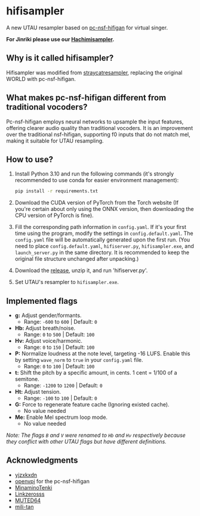 # hifisampler

A new UTAU resampler based on [pc-nsf-hifigan](https://github.com/openvpi/vocoders) for virtual singer.

**For Jinriki please use our [Hachimisampler](https://github.com/openhachimi/hachimisampler).**

## Why is it called hifisampler?

Hifisampler was modified from [straycatresampler](https://github.com/UtaUtaUtau/straycat), replacing the original WORLD with pc-nsf-hifigan.

## What makes pc-nsf-hifigan different from traditional vocoders?

Pc-nsf-hifigan employs neural networks to upsample the input features, offering clearer audio quality than traditional vocoders. It is an improvement over the traditional nsf-hifigan, supporting f0 inputs that do not match mel, making it suitable for UTAU resampling.

## How to use?

1. Install Python 3.10 and run the following commands (it's strongly recommended to use conda for easier environment management):

    ```bash
    pip install -r requirements.txt
    ```

2. Download the CUDA version of PyTorch from the Torch website (If you're certain about only using the ONNX version, then downloading the CPU version of PyTorch is fine).
3. Fill the corresponding path information in `config.yaml`. If it's your first time using the program, modify the settings in `config.default.yaml`. The `config.yaml` file will be automatically generated upon the first run. (You need to place `config.default.yaml`, `hifiserver.py`, `hifisampler.exe`, and `launch_server.py` in the same directory. It is recommended to keep the original file structure unchanged after unpacking.)
4. Download the [release](https://github.com/openhachimi/hifisampler/releases), unzip it, and run 'hifiserver.py'.
5. Set UTAU's resampler to `hifisampler.exe`.

## Implemented flags

* **g:** Adjust gender/formants.  
  * Range: `-600` to `600` | Default: `0`
* **Hb:** Adjust breath/noise.  
  * Range: `0` to `500` | Default: `100`
* **Hv:** Adjust voice/harmonic.  
  * Range: `0` to `150` | Default: `100`
* **P:** Normalize loudness at the note level, targeting -16 LUFS. Enable this by setting `wave_norm` to `true` in your `config.yaml` file.
  * Range: `0` to `100` | Default: `100`
* **t:** Shift the pitch by a specific amount, in cents. 1 cent = 1/100 of a semitone.
  * Range: `-1200` to `1200` | Default: `0`
* **Ht:** Adjust tension.  
  * Range: `-100` to `100` | Default: `0`
* **G:** Force to regenerate feature cache (Ignoring existed cache).  
  * No value needed
* **Me:** Enable Mel spectrum loop mode.  
  * No value needed

_Note: The flags `B` and `V` were renamed to `Hb` and `Hv` respectively because they conflict with other UTAU flags but have different definitions._

## Acknowledgments

- [yjzxkxdn](https://github.com/yjzxkxdn)
- [openvpi](https://github.com/openvpi) for the pc-nsf-hifigan
- [MinaminoTenki](https://github.com/Lanhuace-Wan)
- [Linkzerosss](https://github.com/Linkzerosss)
- [MUTED64](https://github.com/MUTED64)
- [mili-tan](https://github.com/mili-tan)